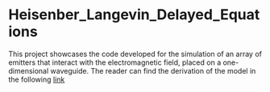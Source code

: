 # Heisenber_Langevin_Delayed_Equations
This project showcases the code developed for the simulation of an array of emitters that interact with the electromagnetic field, placed on a one-dimensional waveguide. The reader can find the derivation of the model in the following [link](https://arxiv.org/pdf/2505.02642)